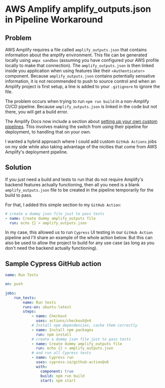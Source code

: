 # AWS Amplify amplify_outputs.json in Pipeline Workaround

## Problem
AWS Amplify requires a file called `amplify_outputs.json` that contains information about the amplify environment. This file can be generated locally using `ampx sandbox` (assuming you have configured your AWS profile locally to make that connection).
The `amplify_outputs.json` is then linked inside you application when using features like their `<Authenticator>` component. Because `amplify_outputs.json` contains potentially sensative information, it is not recommended to push to source control and when an Amplify project is first setup, a line is added to your `.gitignore` to ignore the file.

The problem occurs when trying to run `npm run build` in a non-Amplify CI/CD pipeline. Because `amplify_outputs.json` is linked in the code but not there, you will get a build error. 

The Amplify Docs now include a section about [setting up your own custom pipelines](https://docs.amplify.aws/react/deploy-and-host/fullstack-branching/custom-pipelines/). This involves making the switch from using their pipeline for deployment, to handling that on your own.

I wanted a hybrid approach where I could add custom `GitHub Actions` jobs on my side while also taking advantage of the nicities that come from AWS Amplify's deployment pipeline. 

## Solution

If you just need a build and tests to run that do not require Amplify's backend features actually functioning, then all you need is a blank `amplify_outputs.json` file to be created in the pipeline temporarily for the build to pass.

For that, I added this simple section to my `GitHub Action`:

```yml
# create a dummy json file just to pass tests
- name: Create dummy amplify_outputs file
  run: echo {} > amplify_outputs.json
```

In my case, this allowed us to run `Cypress` UI testing in our `GitHub Action` pipeline and I'll share an example of the whole action below. But this can also be used to allow the project to build for any use case (as long as you don't need the backend actually functioning).

## Sample Cypress GitHub action

```yml
name: Run Tests

on: push
            
jobs: 
    run_tests: 
        name: Run tests
        runs-on: ubuntu-latest
        steps:
            - name: Checkout
              uses: actions/checkout@v4
            # Install npm dependencies, cache them correctly
            - name: Install npm packages
              run: npm install
            # create a dummy json file just to pass tests
            - name: Create dummy amplify_outputs file
              run: echo {} > amplify_outputs.json
            # and run all Cypress tests
            - name: Cypress run
              uses: cypress-io/github-action@v6
              with:
                component: true
                build: npm run build
                start: npm start
```
